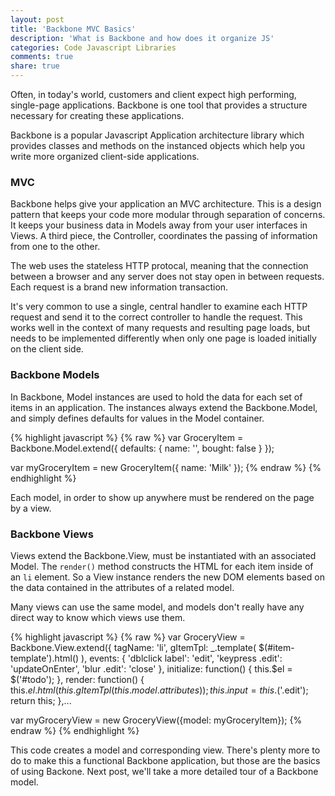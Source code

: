 ```yaml
---
layout: post
title: 'Backbone MVC Basics'
description: 'What is Backbone and how does it organize JS'
categories: Code Javascript Libraries
comments: true
share: true
---
```

Often, in today's world, customers and client expect high performing, single-page applications. Backbone is one tool that provides a structure necessary for creating these applications.

Backbone is a popular Javascript Application architecture library which provides classes and methods on the instanced objects which help you write more organized client-side applications.

### MVC

Backbone helps give your application an MVC architecture. This is a design pattern that keeps your code more modular through separation of concerns. It keeps your business data in Models away from your user interfaces in Views. A third piece, the Controller, coordinates the passing of information from one to the other.

The web uses the stateless HTTP protocal, meaning that the connection between a browser and any server does not stay open in between requests. Each request is a brand new information transaction.

It's very common to use a single, central handler to examine each HTTP request and send it to the correct controller to handle the request. This works well in the context of many requests and resulting page loads, but needs to be implemented differently when only one page is loaded initially on the client side.

### Backbone Models

In Backbone, Model instances are used to hold the data for each set of items in an application. The instances always extend the Backbone.Model, and simply defines defaults for values in the Model container.

{% highlight javascript %}
{% raw %}
var GroceryItem = Backbone.Model.extend({
  defaults: {
    name: '',
    bought: false
  }
});

var myGroceryItem = new GroceryItem({
  name: 'Milk'
});
{% endraw %}
{% endhighlight %}

Each model, in order to show up anywhere must be rendered on the page by a view.

### Backbone Views

Views extend the Backbone.View, must be instantiated with an associated Model. The `render()` method constructs the HTML for each item inside of an `li` element. So a View instance renders the new DOM elements based on the data contained in the attributes of a related model. 

Many views can use the same model, and models don't really have any direct way to know which views use them.

{% highlight javascript %}
{% raw %}
var GroceryView = Backbone.View.extend({
  tagName: 'li',
  gItemTpl: _.template( $(#item-template').html() ),
  events: {
    'dblclick label': 'edit',
    'keypress .edit': 'updateOnEnter',
    'blur .edit': 'close'
  },
  initialize: function() {
    this.$el = $('#todo');
  },
  render: function() {
    this.$el.html( this.gItemTpl( this.model.attributes ) );
    this.input = this.$('.edit');
    return this;
  },...

var myGroceryView = new GroceryView({model: myGroceryItem});
{% endraw %}
{% endhighlight %}

This code creates a model and corresponding view. There's plenty more to do to make this a functional Backbone application, but those are the basics of using Backone. Next post, we'll take a more detailed tour of a Backbone model.
